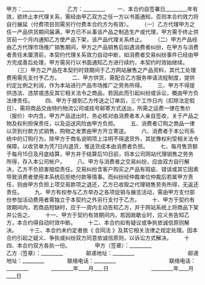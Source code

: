 
 


甲方：_________　　
　　乙方：_________
　　一、本合约自签署日_________年有效，欲终止本代理关系，需经由甲乙双方之任一方以书面通知，否则本合约效力将自行展延（付费项目则需另行付费本合约方为有效）。
　　（一）乙方代理甲方之任一产品供货期间届满，甲方已不从事该产品之制造生产或代理，甲方需于终止供货前一个月内通知乙方使产品下架，该产品代理关系终止。
　　（二）甲方产品经由乙方代理市场推广销售期间，甲方之产品销售后如遇消费者纠纷，在甲方与消费者责任未厘清前，本契约代理关系效力自动中断，如消费者交易纠纷事件已经由甲方完成善后处理，甲方需另行以书面通知乙方进行续约，本契约时效始继续。
　　（三）甲方之产品在本契约时效期间于乙方网站展售之产品资料，其代工处理费用需先支付予乙方。
　　二、甲方供货，需配合乙方服务申请流程制度，提供约定比例之利润，作为本站进行产品市场推广之劳务所得。
　　三、甲方不得提供违法、违禁或违反其它相关法令之商品，若因此而引起纠纷或诉讼，概由甲方负法律责任。
　　四、甲方于接到乙方传送之订单后，三个工作日内（扣除法定假日），需将商品交由特约物流公司或挂号邮寄方式送出，所需之运费一律在售价（报价）中内含。甲方产品送出时，务必核对由消费者本人亲自签收，关于产品之物及权利担保责任，以及运送风险由甲方负担。
　　五、消费者订购之商品一律以货到付款方式销售，购物之发票由甲方开立寄送。
　　六、消费者于本公司系统中的订购行为，除甲方于商名说明项上注明不得退货外，其犹豫权利受相关法令保障，以收货单为凭7日内退货，惟送货成本由消费者负担。
　　七、每月售货额于每月15日及月底结算，甲方并于结算后10日前，将本公司网站代理销售之劳务所得，存入本公司帐户。
　　八、甲方与消费者之交易纠纷，应由双方自行解决，乙方不负损害赔偿责任。交易纠纷含客户购买之产品有瑕疵、错误或其它因素导致消费者使用本系统后拒绝付款等情事。而纠纷经仲裁单位仲裁后若属甲方责任，则由甲方负担上项交易款项之退还，乙方已收取之代理销售劳务所得，无返还责任。
　　九、甲方有权参与乙方举办之各项促销与展览活动，需由甲方支付部份参加活动费用者需独立于本契约之外另行支付于乙方。
　　十、甲方于契约有效期间内，若商品短缺时，应于一周内主动告知乙方，并于网站系统上将商品下架并公告之。
　　十一、甲方于契约有效期间内，若因故歇业时，应义务告知乙方，本合约得自动时效中断。
　　十二、本合约如有疑议或争执依诚信原则解决。
　　十三、本合约未约定者依《
合同法
》及其它相关法律之规定处理。因本合约引起之疑义、争执或纠纷双方同意依诚信原则，以诉讼方式解决。
　　十四、本合约双方各执一份。
　　
　　甲方（签章）：_________　　　　　　　　乙方（签章）：_________　　
　　邮递地址：_________　　　　　　　　　　邮递地址：_________　　
　　联络电话：_________　　　　　　　　　　联络电话：_________　　
　　_________年____月____日　　　　　　　　_________年____月____日
 


 

 
 
 
 
 
  


  
 

  


  


  
 
 
 
 

